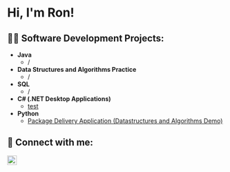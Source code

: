 <h1>Hi, I'm Ron! <br/></h1>

<h2>👨‍💻 Software Development Projects:</h2>

- <b> Java  </b>
  - /
- <b>Data Structures and Algorithms Practice </b>
  - /
- <b>SQL</b>
  - /
- <b>C# (.NET Desktop Applications)</b>
  - [test](https://github.com/RonDahan23/4-In-a-Row.git)
- <b>Python</b>
  - [Package Delivery Application (Datastructures and Algorithms Demo)](https://github.com/joshmadakor1/Package-Delivery-Pathfinding-Algorithm)



<h2> 🤳 Connect with me:</h2>

[<img align="left" alt="JoshMadakor | LinkedIn" width="22px" src="https://cdn.jsdelivr.net/npm/simple-icons@v3/icons/linkedin.svg" />][linkedin]


[linkedin]: https://www.linkedin.com/in/r-dahan

<!--

Here are some ideas to get you started:

- 🔭 I’m currently working on ...
- 🌱 I’m currently learning ...
- 👯 I’m looking to collaborate on ...
- 🤔 I’m looking for help with ...
- 💬 Ask me about ...
- 📫 How to reach me: ...
- 😄 Pronouns: ...
- ⚡ Fun fact: ...
-->
